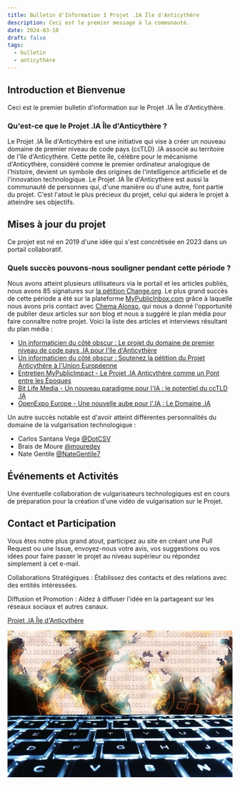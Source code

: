 ```yaml
---
title: Bulletin d'Information I Projet .IA Île d'Anticythère
description: Ceci est le premier message à la communauté.
date: 2024-03-10
draft: false
tags:
  - bulletin
  - anticythère
---
```


## Introduction et Bienvenue

Ceci est le premier bulletin d'information sur le Projet .IA Île d'Anticythère.

### Qu'est-ce que le Projet .IA Île d'Anticythère ?

Le Projet .IA Île d'Anticythère est une initiative qui vise à créer un nouveau domaine de premier niveau de code pays (ccTLD) .IA associé au territoire de l'île d'Anticythère. Cette petite île, célèbre pour le mécanisme d'Anticythère, considéré comme le premier ordinateur analogique de l'histoire, devient un symbole des origines de l'intelligence artificielle et de l'innovation technologique.
Le Projet .IA Île d'Anticythère est aussi la communauté de personnes qui, d'une manière ou d'une autre, font partie du projet. C'est l'atout le plus précieux du projet, celui qui aidera le projet à atteindre ses objectifs.

## Mises à jour du projet

Ce projet est né en 2019 d'une idée qui s'est concrétisée en 2023 dans un portail collaboratif.

### Quels succès pouvons-nous souligner pendant cette période ?

Nous avons atteint plusieurs utilisateurs via le portail et les articles publiés, nous avons 85 signatures sur [la pétition Change.org](https://chng.it/hqCyzBpwgW).
Le plus grand succès de cette période a été sur la plateforme [MyPublicInbox.com](https://mypublicinbox.com/) grâce à laquelle nous avons pris contact avec [Chema Alonso](https://mypublicinbox.com/ChemaAlonso), qui nous a donné l'opportunité de publier deux articles sur son blog et nous a suggéré le plan média pour faire connaître notre projet. Voici la liste des articles et interviews résultant du plan média :

  - [Un informaticien du côté obscur : Le projet du domaine de premier niveau de code pays .IA pour l'île d'Anticythère](https://www.elladodelmal.com/2023/12/el-proyecto-del-country-code-top-level.html?m=1)
  - [Un informaticien du côté obscur : Soutenez la pétition du Projet Anticythère à l'Union Européenne](https://www.elladodelmal.com/2024/02/apoya-la-peticion-del-proyecto-de.html)
  - [Entretien MyPublicImpact - Le Projet .IA Anticythère comme un Pont entre les Époques](https://mypublicimpact.com/2024/02/02/el-proyecto-ia-anticitera-como-puente-entre-epocas-entrevista-con-eloy-lopez-sanchez/)
  - [Bit Life Media - Un nouveau paradigme pour l'IA : le potentiel du ccTLD .IA](https://bitlifemedia.com/2024/03/un-nuevo-paradigma-para-la-ia-el-potencial-del-cctld-ia/)
  - [OpenExpo Europe - Une nouvelle aube pour l'.IA : Le Domaine .IA](https://openexpoeurope.com/es/un-nuevo-amanecer-para-la-ia-el-dominio-ia/)

Un autre succès notable est d'avoir atteint différentes personnalités du domaine de la vulgarisation technologique :

  - Carlos Santana Vega [@DotCSV](https://www.youtube.com/@DotCSV) 
  - Brais de Moure [@mouredev](https://www.youtube.com/@mouredev)
  - Nate Gentile [@NateGentile7](https://www.youtube.com/@NateGentile7)

## Événements et Activités

Une éventuelle collaboration de vulgarisateurs technologiques est en cours de préparation pour la création d'une vidéo de vulgarisation sur le Projet.

## Contact et Participation

Vous êtes notre plus grand atout, participez au site en créant une Pull Request ou une Issue, envoyez-nous votre avis, vos suggestions ou vos idées pour faire passer le projet au niveau supérieur ou répondez simplement à cet e-mail.

Collaborations Stratégiques : Établissez des contacts et des relations avec des entités intéressées.

Diffusion et Promotion : Aidez à diffuser l'idée en la partageant sur les réseaux sociaux et autres canaux.

[Projet .IA Île d'Anticythère](https://anticitera.deft.work)

<img src="/img/BitLifeMedia.webp" alt="Un clavier d'ordinateur rétroéclairé, et en arrière-plan une carte du monde formée de code binaire de zéros et de uns.">
